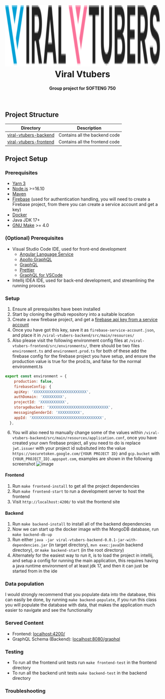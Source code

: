 <h1 align="center">
  <img src="https://github.com/UOA-CS732-SE750-Students-2022/project-group-viral-vtubers/blob/main/viral-vtubers-frontend/src/assets/logo.svg" alt="Viral Vtubers" height="200px"></a>
  <br>
  Viral Vtubers
  <br>
</h1>
<h4 align="center">Group project for SOFTENG 750</h4>
<p align="center">
<br>

## Project Structure

| Directory     |   Description |
|---------------|---------------|
| [viral-vtubers-backend](https://github.com/UOA-CS732-SE750-Students-2022/project-group-viral-vtubers/tree/main/viral-vtubers-backend) | Contains all the backend code |
| [viral-vtubers-frontend](https://github.com/UOA-CS732-SE750-Students-2022/project-group-viral-vtubers/tree/main/viral-vtubers-frontend) | Contains all the frontend code|

## Project Setup

### Prerequisites
- [Yarn 3](https://yarnpkg.com/getting-started/install)
- [Node.js](https://nodejs.org/en/) >=16.10
- [Maven](https://maven.apache.org/)
- [Firebase](https://firebase.google.com/) (used for authentication handling, you will need to create a Firebase project, from there you can create a service account and get a key)
- [Docker](https://www.docker.com/)
- Java JDK 17+
- [GNU Make](https://www.gnu.org/software/make/) >= 4.0


### (Optional) Prerequisites
- Visual Studio Code IDE, used for front-end development
  -   [Angular Language Service](https://marketplace.visualstudio.com/items?itemName=Angular.ng-template)
  -   [Apollo GraphQL](https://marketplace.visualstudio.com/items?itemName=apollographql.vscode-apollo)
  -   [GraphQL](https://marketplace.visualstudio.com/items?itemName=GraphQL.vscode-graphql)
  -   [Prettier](https://marketplace.visualstudio.com/items?itemName=esbenp.prettier-vscode)
  -   [GraphQL for VSCode](https://marketplace.visualstudio.com/items?itemName=kumar-harsh.graphql-for-vscode)
- Intellij IDEA IDE, used for back-end development, and streamlining the running process



### Setup

1. Ensure all prerequisites have been installed
2. Start by cloning the github repository into a suitable location
3. Create a new firebase project, and get a [firebase api key from a service account](https://firebase.google.com/docs/auth/web/custom-auth)
4. Once you have got this key, save it as `firebase-service-account.json`, and place it in `/viral-vtubers-backend/src/main/resources/`
5. Also please visit the following environment config files at `/viral-vtubers-frontend/src/environments/`, there should be two files `environment.ts` and `environment.prod.ts` for both of these add the firebase config for the firebase project you have setup, and ensure the production value is true for the prod.ts, and false for the normal environment.ts 
```javascript 
export const environment = {
    production: false,
    firebaseConfig: {
    apiKey: 'XXXXXXXXXXXXXXXXXXXXXXXX',
    authDomain: 'XXXXXXXXX',
    projectId: 'XXXXXXXXXXX',
    storageBucket: 'XXXXXXXXXXXXXXXXXXXXXXXXXXX',
    messagingSenderId: 'XXXXXXXXXX',
    appId: 'XXXXXXXXXXXXXXXXXXXXXXXXXXXXXXXX',
  },
```
6. You will also need to manually change some of the values within `/viral-vtubers-backend/src/main/resources/application.conf`, once you have created your own firebase project, all you need to do is replace `jwt.issuer` with your project id subsituted into the value `https://securetoken.google.com/{YOUR PROJECT ID}` and `gcp.bucket` with `{YOUR_PROJECT_ID}.appspot.com`, examples are shown in the following screenshot
  ![image](https://user-images.githubusercontent.com/66896513/168470984-c9bbe339-d667-4d92-8805-df482c417d47.png)


#### Frontend

1. Run `make frontend-install` to get all the project dependencies
2. Run `make frontend-start` to run a development server to host the frontend
3. Visit `http://localhost:4200/` to visit the frontend site

#### Backend

1. Run `make backend-install` to install all of the backend dependencies
2. Now we can start up the docker image with the MongoDB database, run `make backend-db-up`
3. Run either `java -jar viral-vtubers-backend-0.0.1-jar-with-dependencies.jar` (in target directory), `mvn exec:java`(in backend directory), or `make backend-start` (in the root directory)
4. Alternately for the easiest way to run it, is to load the project in intellij, and setup a config for running the main application, this requires having a java runtime environment of at least jdk 17, and then it can just be started from in the ide
  
### Data population

I would strongly recommend that you populate data into the database, this can easily be done, by running `make backend-populate`, if you run this class you will populate the database with data, that makes the application much easier to navigate and see the functionality


### Served Content

- Frontend: [localhost:4200/](http://localhost:4200/)
- GraphQL Schema (Backend): [localhost:8080/graphql](http://localhost:8080/graphql)

### Testing
- To run all the frontend unit tests run `make frontend-test` in the frontend directory
- To run all the backend unit tests `make backend-test` in the backend directory

### Troubleshooting
